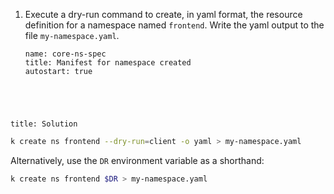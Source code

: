 
1. Execute a dry-run command to create, in yaml format, the resource definition for a namespace named `frontend`.  Write the yaml output to the file `my-namespace.yaml`.

    ```examiner:execute-test
    name: core-ns-spec
    title: Manifest for namespace created
    autostart: true
    ```

<div style="margin-top: 5em;"></div>

```section:begin
title: Solution
```

```bash
k create ns frontend --dry-run=client -o yaml > my-namespace.yaml
```

Alternatively, use the `DR` environment variable as a shorthand:

```bash
k create ns frontend $DR > my-namespace.yaml
```

```section:end
```
